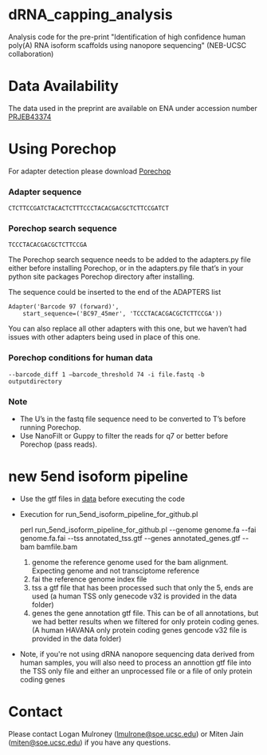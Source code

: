 # dRNA_capping_analysis
Analysis code for the pre-print "Identification of high confidence human poly(A) RNA isoform scaffolds using nanopore sequencing" (NEB-UCSC collaboration)

# Data Availability
The data used in the preprint are available on ENA under accession number [PRJEB43374](https://www.ebi.ac.uk/ena/browser/view/PRJEB43374)

# Using Porechop
For adapter detection please download [Porechop](https://github.com/rrwick/Porechop)

### Adapter sequence

    CTCTTCCGATCTACACTCTTTCCCTACACGACGCTCTTCCGATCT

### Porechop search sequence

    TCCCTACACGACGCTCTTCCGA

The Porechop search sequence needs to be added to the adapters.py file either before installing Porechop, or in the adapters.py file that’s in your python site packages Porechop directory after installing.

The sequence could be inserted to the end of the ADAPTERS list

    Adapter('Barcode 97 (forward)',
        start_sequence=('BC97_45mer', 'TCCCTACACGACGCTCTTCCGA'))

You can also replace all other adapters with this one, but we haven’t had issues with other adapters being
used in place of this one.

### Porechop conditions for human data

    --barcode_diff 1 –barcode_threshold 74 -i file.fastq -b outputdirectory

### Note
 - The U’s in the fastq file sequence need to be converted to T’s before running Porechop.
 - Use NanoFilt or Guppy to filter the reads for q7 or better before Porechop (pass reads).

# new 5end isoform pipeline

 - Use the gtf files in [data](data) before executing the code

 - Execution for run_5end_isoform_pipeline_for_github.pl 

    perl run_5end_isoform_pipeline_for_github.pl --genome genome.fa --fai genome.fa.fai --tss annotated_tss.gtf --genes annotated_genes.gtf --bam bamfile.bam


    1. genome the reference genome used for the bam alignment. Expecting genome and not transciptome reference
    2. fai the reference genome index file
    3. tss a gtf file that has been processed such that only the 5, ends are used (a human TSS only genecode v32 is provided in the data folder)
    4. genes the gene annotation gtf file. This can be of all annotations, but we had better results when we filtered for only protein coding genes. (A human HAVANA only protein coding genes gencode v32 file is provided in the data folder)

 - Note, if you're not using dRNA nanopore sequencing data derived from human samples, you will also need to process an annottion gtf file into the TSS only file and either an unprocessed file or a file of only protein coding genes


# Contact
Please contact Logan Mulroney (lmulrone@soe.ucsc.edu) or Miten Jain (miten@soe.ucsc.edu) if you have any questions. 
